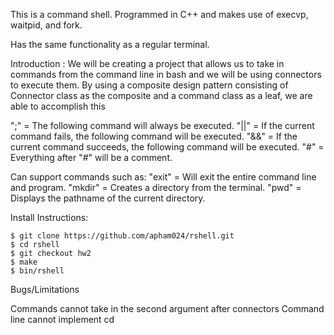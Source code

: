 This is a command shell. Programmed in C++ and makes use of execvp, waitpid, and fork.

Has the same functionality as a regular terminal.

Introduction : We will be creating a project that allows us to take in commands from the 
command line in bash and we will be using connectors to execute them. By using a composite
design pattern consisting of Connector class as the composite and a command class as a leaf,
we are able to accomplish this

";" = The following command will always be executed.
"||" = If the current command fails, the following command will be executed.
"&&" = If the current command succeeds, the following command will be executed.
"#" = Everything after "#" will be a comment.

Can support commands such as:
"exit" = Will exit the entire command line and program.
"mkdir" = Creates a directory from the terminal.
"pwd" = Displays the pathname of the current directory. 

Install Instructions: 

    $ git clone https://github.com/apham024/rshell.git
    $ cd rshell
    $ git checkout hw2
    $ make
    $ bin/rshell
    
Bugs/Limitations 

Commands cannot take in the second argument after connectors 
Command line cannot implement cd
